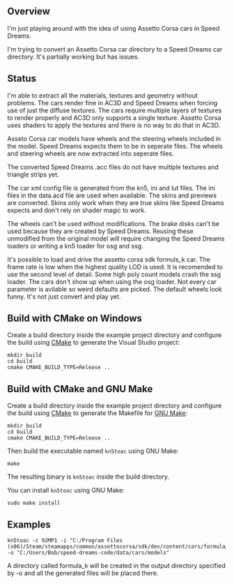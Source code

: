 Overview
--------

I'm just playing around with the idea of using Assetto Corsa cars in Speed Dreams.

I'm trying to convert an Assetto Corsa car directory to a Speed Dreams car directory.  It's partially working  but has issues. 

Status
------

I'm able to extract all the materials, textures and geometry without problems.  The cars render fine in AC3D and Speed Dreams when forcing use of just the diffuse textures. The cars require multiple layers of textures to render properly and AC3D only supports a single texture. Assetto Corsa uses shaders to apply the textures and there is no way to do that in AC3D.

Asseto Corsa car models have wheels and the steering wheels included in the model.  Speed Dreams expects them to be in seperate files.  The wheels and steering wheels are now extracted into seperate files.

The converted Speed Dreams .acc files do not have multiple textures and triangle strips yet.

The car xml config file is generated from the kn5, ini and lut files.  The ini files in the data.acd file are used when available. The skins and previews are converted.  Skins only work when they are true skins like Speed Dreams expects and don't rely on shader magic to work.

The wheels can't be used without modifications.  The brake disks can't be used because they are created by Speed Dreams.  Reusing these unmodified from the original model will require changing the Speed Dreams loaders or writing a kn5 loader for osg and ssg.

It's possible to load and drive the assetto corsa sdk formuls_k car.  The frame rate is low when the highest quality LOD is used. It is recomended to use the second level of detail. Some high poly count models crash the ssg loader. The cars don't show up when using the osg loader. Not every car parameter is avilable so weird defaults are picked.  The default wheels look funny.  It's not just convert and play yet.

Build with CMake on Windows
---------------------------

Create a build directory inside the example project directory and configure the
build using [CMake](https://cmake.org) to generate the Visual Studio project:
```
mkdir build
cd build
cmake CMAKE_BUILD_TYPE=Release ..
```
Build with CMake and GNU Make
-----------------------------

Create a build directory inside the example project directory and configure the
build using [CMake](https://cmake.org) to generate the Makefile for
[GNU Make](https://www.gnu.org/software/make/):
```
mkdir build
cd build
cmake CMAKE_BUILD_TYPE=Release ..
```

Then build the executable named ```kn5toac``` using GNU Make:
```
make
```

The resulting binary is ```kn5toac``` inside the build directory.

You can install ```kn5toac``` using GNU Make:
```
sudo make install
```
Examples
--------
```
kn5toac -c 92MP1 -i "C:/Program Files (x86)/Steam/steamapps/common/assettocorsa/sdk/dev/content/cars/formula_k" -o "C:/Users/Bob/speed-dreams-code/data/cars/models"
```
A directory called formula_k will be created in the output directory specified by -o and all the generated files will be placed there.
